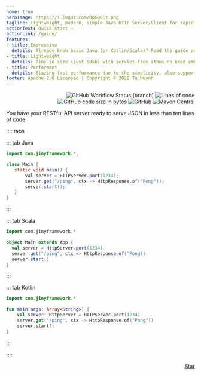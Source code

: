 ```yaml
---
home: true
heroImage: https://i.imgur.com/OpG00Ct.png
tagline: Lightweight, modern, simple Java HTTP Server/Client for rapid development in the API era
actionText: Quick Start →
actionLink: /guide/
features:
- title: Expressive
  details: Already know basic Java (or Kotlin/Scala)? Read the guide and start building things in no time (no implicit annotation and very few concepts to learn)
- title: Lightweight
  details: Tiny-in-size (just 50kb) with servlet-free (thus no need embedded servlet containers) and no dependency, build and start are really fast
- title: Performant
  details: Blazing fast performance due to the simplicity, also support asynchronous mode out-of-the-box (to handle a lot of concurrency with minimal hardware)
footer: Apache-2.0 Licensed | Copyright © 2020 Tu Huynh
---
```


<p style="text-align: right;">
<img src="https://img.shields.io/github/workflow/status/huynhminhtufu/jiny/Java%20CI%20runner/master?label=test&amp;style=flat-square" alt="GitHub Workflow Status (branch)">
<img src="https://img.shields.io/tokei/lines/github/huynhminhtufu/jiny?style=flat-square" alt="Lines of code">
<img src="https://img.shields.io/github/languages/code-size/huynhminhtufu/jiny?style=flat-square" alt="GitHub code size in bytes">
<img src="https://img.shields.io/github/license/huynhminhtufu/jiny?style=flat-square" alt="GitHub">
<img src="https://img.shields.io/maven-central/v/com.jinyframework/jiny?style=flat-square" alt="Maven Central">
</p>

You have your RESTful API server ready to serve JSON in less than ten lines of code

:::: tabs

::: tab Java
 ```java
import com.jinyframework.*;

class Main {
    static void main() {
        val server = HTTPServer.port(1234);
        server.get("/ping", ctx -> HttpResponse.of("Pong"));
        server.start();
    }
} 
```
:::


::: tab Scala
```scala
import com.jinyframework.*

object Main extends App {
  val server = HttpServer.port(1234)
  server.get("/ping", ctx => HttpResponse.of("Pong))
  server.start()
}
```
:::

::: tab Kotlin
```kotlin
import com.jinyframework.*

fun main(args: Array<String>) {
    val server: HttpServer = HTTPServer.port(1234)
    server.get("/ping", ctx -> HttpResponse.of("Pong"))
    server.start()
}
```
:::

::::

<p style="text-align: right;"><a class="github-button" href="https://github.com/huynhminhtufu/jiny" data-size="large" data-show-count="true" aria-label="Star huynhminhtufu/jiny on GitHub">Star</a><script async defer src="https://buttons.github.io/buttons.js"></script></p>
